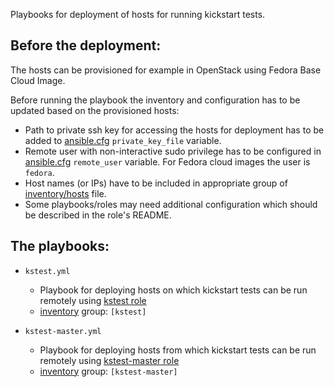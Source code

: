 Playbooks for deployment of hosts for running kickstart tests.

Before the deployment:
----------------------

The hosts can be provisioned for example in OpenStack using Fedora Base Cloud Image.

Before running the playbook the inventory and configuration has to be updated based on the provisioned hosts:

* Path to private ssh key for accessing the hosts for deployment has to be added to [ansible.cfg](ansible.cfg) `private_key_file` variable.
* Remote user with non-interactive sudo privilege has to be configured in [ansible.cfg](ansible.cfg) `remote_user` variable. For Fedora cloud images the user is `fedora`.
* Host names (or IPs) have to be included in appropriate group of [inventory/hosts](inventory/hosts) file.
* Some playbooks/roles may need additional configuration which should be described in the role's README.

The playbooks:
--------------

* `kstest.yml`

  * Playbook for deploying hosts on which kickstart tests can be run remotely using [kstest role](roles/kstest)
  * [inventory](inventory/hosts) group: `[kstest]`

* `kstest-master.yml`

  * Playbook for deploying hosts from which kickstart tests can be run remotely using [kstest-master role](roles/kstest-master)
  * [inventory](inventory/hosts) group: `[kstest-master]`



